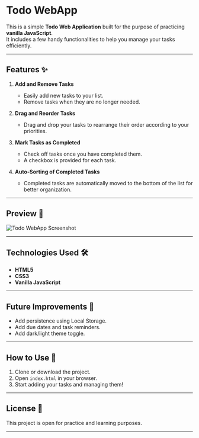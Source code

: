 # Todo WebApp

This is a simple **Todo Web Application** built for the purpose of practicing **vanilla JavaScript**.  
It includes a few handy functionalities to help you manage your tasks efficiently.

---

## Features ✨

1. **Add and Remove Tasks**  
   - Easily add new tasks to your list.
   - Remove tasks when they are no longer needed.

2. **Drag and Reorder Tasks**  
   - Drag and drop your tasks to rearrange their order according to your priorities.

3. **Mark Tasks as Completed**  
   - Check off tasks once you have completed them.
   - A checkbox is provided for each task.

4. **Auto-Sorting of Completed Tasks**  
   - Completed tasks are automatically moved to the bottom of the list for better organization.

---

## Preview 📸

![Todo WebApp Screenshot](https://github.com/user-attachments/assets/260a21eb-76e6-4cf2-b587-9f39476c26fe)

---

## Technologies Used 🛠️

- **HTML5**
- **CSS3**
- **Vanilla JavaScript**

---

## Future Improvements 🔮

- Add persistence using Local Storage.
- Add due dates and task reminders.
- Add dark/light theme toggle.

---

## How to Use 🚀

1. Clone or download the project.
2. Open `index.html` in your browser.
3. Start adding your tasks and managing them!

---

## License 📄

This project is open for practice and learning purposes.

---
